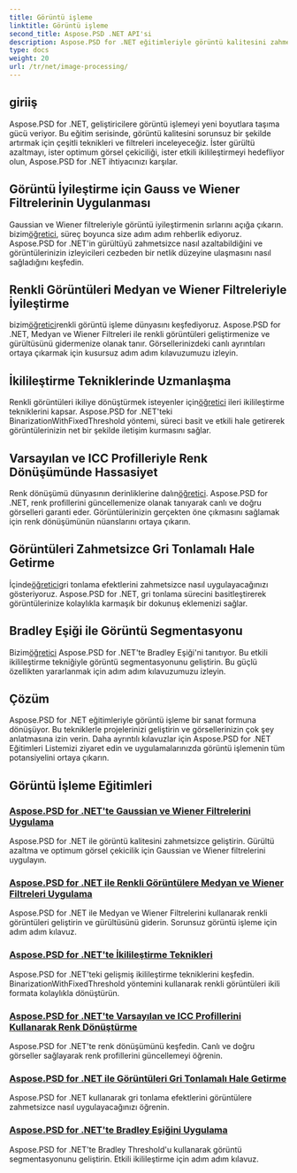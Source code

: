 ```yaml
---
title: Görüntü işleme
linktitle: Görüntü işleme
second_title: Aspose.PSD .NET API'si
description: Aspose.PSD for .NET eğitimleriyle görüntü kalitesini zahmetsizce geliştirin. Gauss ve Wiener filtreleri, renk dönüşümü, ikilileştirme ve daha fazlası gibi teknikleri öğrenin.
type: docs
weight: 20
url: /tr/net/image-processing/
---
```


## giriiş

Aspose.PSD for .NET, geliştiricilere görüntü işlemeyi yeni boyutlara taşıma gücü veriyor. Bu eğitim serisinde, görüntü kalitesini sorunsuz bir şekilde artırmak için çeşitli teknikleri ve filtreleri inceleyeceğiz. İster gürültü azaltmayı, ister optimum görsel çekiciliği, ister etkili ikilileştirmeyi hedefliyor olun, Aspose.PSD for .NET ihtiyacınızı karşılar.

## Görüntü İyileştirme için Gauss ve Wiener Filtrelerinin Uygulanması
 Gaussian ve Wiener filtreleriyle görüntü iyileştirmenin sırlarını açığa çıkarın. bizim[öğretici](./apply-gaussian-wiener-filters/), süreç boyunca size adım adım rehberlik ediyoruz. Aspose.PSD for .NET'in gürültüyü zahmetsizce nasıl azaltabildiğini ve görüntülerinizin izleyicileri cezbeden bir netlik düzeyine ulaşmasını nasıl sağladığını keşfedin.

## Renkli Görüntüleri Medyan ve Wiener Filtreleriyle İyileştirme
 bizim[öğretici](./apply-median-wiener-filters-color-images/)renkli görüntü işleme dünyasını keşfediyoruz. Aspose.PSD for .NET, Medyan ve Wiener Filtreleri ile renkli görüntüleri geliştirmenize ve gürültüsünü gidermenize olanak tanır. Görsellerinizdeki canlı ayrıntıları ortaya çıkarmak için kusursuz adım adım kılavuzumuzu izleyin.

## İkilileştirme Tekniklerinde Uzmanlaşma
 Renkli görüntüleri ikiliye dönüştürmek isteyenler için[öğretici](./binarization-techniques/) ileri ikilileştirme tekniklerini kapsar. Aspose.PSD for .NET'teki BinarizationWithFixedThreshold yöntemi, süreci basit ve etkili hale getirerek görüntülerinizin net bir şekilde iletişim kurmasını sağlar.

## Varsayılan ve ICC Profilleriyle Renk Dönüşümünde Hassasiyet
 Renk dönüşümü dünyasının derinliklerine dalın[öğretici](./color-conversion-default-icc-profiles/). Aspose.PSD for .NET, renk profillerini güncellemenize olanak tanıyarak canlı ve doğru görselleri garanti eder. Görüntülerinizin gerçekten öne çıkmasını sağlamak için renk dönüşümünün nüanslarını ortaya çıkarın.

## Görüntüleri Zahmetsizce Gri Tonlamalı Hale Getirme
 İçinde[öğretici](./grayscaling-images/)gri tonlama efektlerini zahmetsizce nasıl uygulayacağınızı gösteriyoruz. Aspose.PSD for .NET, gri tonlama sürecini basitleştirerek görüntülerinize kolaylıkla karmaşık bir dokunuş eklemenizi sağlar.

## Bradley Eşiği ile Görüntü Segmentasyonu
 Bizim[öğretici](./apply-bradley-threshold/) Aspose.PSD for .NET'te Bradley Eşiği'ni tanıtıyor. Bu etkili ikilileştirme tekniğiyle görüntü segmentasyonunu geliştirin. Bu güçlü özellikten yararlanmak için adım adım kılavuzumuzu izleyin.

## Çözüm
Aspose.PSD for .NET eğitimleriyle görüntü işleme bir sanat formuna dönüşüyor. Bu tekniklerle projelerinizi geliştirin ve görsellerinizin çok şey anlatmasına izin verin. Daha ayrıntılı kılavuzlar için Aspose.PSD for .NET Eğitimleri Listemizi ziyaret edin ve uygulamalarınızda görüntü işlemenin tüm potansiyelini ortaya çıkarın.

## Görüntü İşleme Eğitimleri
### [Aspose.PSD for .NET'te Gaussian ve Wiener Filtrelerini Uygulama](./apply-gaussian-wiener-filters/)
Aspose.PSD for .NET ile görüntü kalitesini zahmetsizce geliştirin. Gürültü azaltma ve optimum görsel çekicilik için Gaussian ve Wiener filtrelerini uygulayın.
### [Aspose.PSD for .NET ile Renkli Görüntülere Medyan ve Wiener Filtreleri Uygulama](./apply-median-wiener-filters-color-images/)
Aspose.PSD for .NET ile Medyan ve Wiener Filtrelerini kullanarak renkli görüntüleri geliştirin ve gürültüsünü giderin. Sorunsuz görüntü işleme için adım adım kılavuz.
### [Aspose.PSD for .NET'te İkilileştirme Teknikleri](./binarization-techniques/)
Aspose.PSD for .NET'teki gelişmiş ikilileştirme tekniklerini keşfedin. BinarizationWithFixedThreshold yöntemini kullanarak renkli görüntüleri ikili formata kolaylıkla dönüştürün.
### [Aspose.PSD for .NET'te Varsayılan ve ICC Profillerini Kullanarak Renk Dönüştürme](./color-conversion-default-icc-profiles/)
Aspose.PSD for .NET'te renk dönüşümünü keşfedin. Canlı ve doğru görseller sağlayarak renk profillerini güncellemeyi öğrenin.
### [Aspose.PSD for .NET ile Görüntüleri Gri Tonlamalı Hale Getirme](./grayscaling-images/)
Aspose.PSD for .NET kullanarak gri tonlama efektlerini görüntülere zahmetsizce nasıl uygulayacağınızı öğrenin.
### [Aspose.PSD for .NET'te Bradley Eşiğini Uygulama](./apply-bradley-threshold/)
Aspose.PSD for .NET'te Bradley Threshold'u kullanarak görüntü segmentasyonunu geliştirin. Etkili ikilileştirme için adım adım kılavuz.